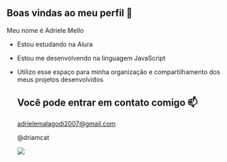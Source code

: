 ## Boas vindas ao meu perfil 🍒

Meu nome é Adriele Mello

- Estou estudando na Alura
- Estou me desenvolvendo na linguagem JavaScript
- Utilizo esse espaço para minha organização e compartilhamento dos meus projetos desenvolvidos

  ## Você pode entrar em contato comigo 📫

  adrielemalagodi2007@gmail.com
  
  @driamcat

  ![](https://media1.tenor.com/m/f4PUj7wUIm4AAAAC/cat-tongue.gif)
  
